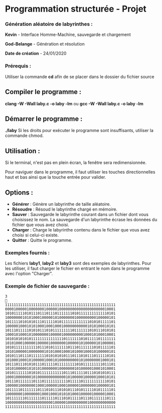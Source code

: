 # Programmation structurée - Projet

### Génération aléatoire de labyrinthes :
**Kevin** - Interface Homme-Machine, sauvegarde et chargement

**God-Belange** - Génération et résolution

**Date de création** - 24/01/2020


### Prérequis :
Utiliser la commande **cd** afin de se placer dans le dossier du fichier source


## Compiler le programme :
**clang -W -Wall laby.c -o laby -lm**
ou
**gcc -W -Wall laby.c -o laby -lm**


## Démarrer le programme :
**./laby**
Si les droits pour exécuter le programme sont insuffisants, utiliser la commande chmod.


## Utilisation :
Si le terminal, n'est pas en plein écran, la fenêtre sera redimensionnée.

Pour naviguer dans le programme, il faut utiliser les touches directionnelles haut et bas ainsi que la touche entrée pour valider.


## Options :
* **Générer** : Génère un labyrinthe de taille aléatoire.
* **Résoudre** : Résoud le labyrinthe chargé en mémoire.
* **Sauver** : Sauvegarde le labyrinthe courant dans un fichier dont vous choisissez le nom. La sauvegarde d'un labyrinthe écrase les données du fichier que vous avez choisi.
* **Charger** : Charge le labyrinthe contenu dans le fichier que vous avez choisi si celui-ci existe.
* **Quitter** : Quitte le programme.


### Exemples fournis :
Les fichiers **laby1**, **laby2** et **laby3** sont des exemples de labyrinthes.
Pour les utiliser, il faut charger le fichier en entrant le nom dans le programme avec l'option "Charger".


### Exemple de fichier de sauvegarde :
```
3

111111111111111111111111111111111111111111111111111
000010000010000000100000100000000000000000000010001
101011111010111011101110111111101011111111111110101
100000001010100010000010100000001000000000100000101
101111101010101110111110101111111111111010101111101
100000100010101000100010001000000000001010100010101
101110111110101011101011111111101111111010111010101
100010100010100000001000001000000000100010100010001
101010101010111111111111111011111110101111101111111
101010001000001000001000000010000010100000101000001
101011111111111011101011111110111011111110101111101
101010000010000000101010001000101000100010100000101
101011101110111111101010101011101110101110111110101
101000100010100000100010100000000010100000001000101
101110111010101110111110111111111010111111111011101
101010000010101010000000100000001010000010001010001
101011111110101011111111111011101111101110101010111
100010000000101000000000000010100000100000100010101
101110111111101110111111111110111110111111111110101
100000100000001000100000100010000010000000100000101
101111101111111011101011101010111010111110101111101
100000001000000010001000101010100010000010000010001
101111111011111110111110111010111110111011111110111
100000000000000000000010000010000000001000000000000
111111111111111111111111111111111111111111111111111
```
